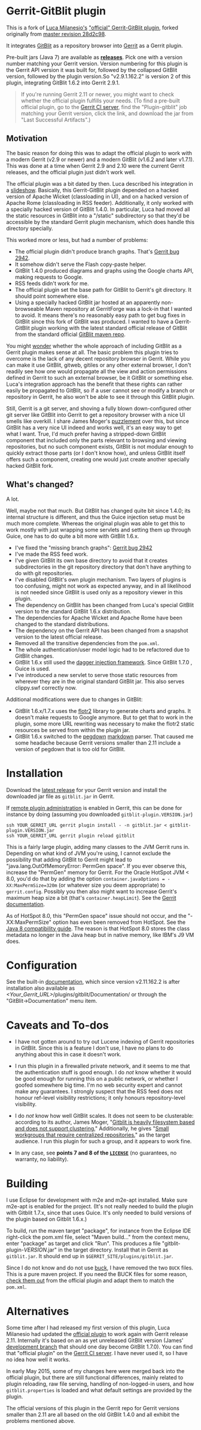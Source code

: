 # Gerrit-GitBlit plugin

This is a fork of [Luca Milanesio's](https://github.com/lucamilanesio) ["official" Gerrit-GitBlit plugin](https://gerrit.googlesource.com/plugins/gitblit/),
forked originally from [master revision 28d2c98](https://gerrit.googlesource.com/plugins/gitblit/+/28d2c9823618812acd21ce64f89c7e0ac47ff2a8).

It integrates [GitBlit](https://github.com/gitblit/gitblit) as a repository browser into [Gerrit](https://code.google.com/p/gerrit/) as a Gerrit plugin.

Pre-built jars (Java 7) are available as **[releases](https://github.com/tomaswolf/gerrit-gitblit-plugin/releases)**. Pick one with a version number
matching your Gerrit version. Version numbering for this plugin is the Gerrit API version it was built for, followed by the collapsed GitBlit version,
followed by the plugin version.So "v2.9.1.162.2" is version 2 of this plugin, integrating GitBlit 1.6.2 into Gerrit 2.9.1.

> If you're running Gerrit 2.11 or newer, you might want to check whether the official plugin fulfills your needs. (To find a pre-built official plugin,
> go to the [Gerrit CI server](https://gerrit-ci.gerritforge.com/), find the "Plugin-gitblit" job matching your Gerrit version, click the link, and download
> the jar from "Last Successful Artifacts".)

## Motivation

The basic reason for doing this was to adapt the official plugin to work with a modern Gerrit (v2.9 or newer) and a modern GitBlit (v1.6.2 and later v1.7.1).
This was done at a time when Gerrit 2.9 and 2.10 were the current Gerrit releases, and the official plugin just didn't work well.

The official plugin was a bit dated by then. Luca described his integration in a [slideshow](http://www.slideshare.net/lucamilanesio/gitblit-plugin-for-gerrit-code-review).
Basically, this Gerrit-GitBlit plugin depended on a hacked version of Apache Wicket (classloading in UI), and on a hacked version
of Apache Rome (classloading in RSS feeder). Additionally, it only worked with a specially hacked version of GitBlit 1.4.0. In
particular, Luca had moved all the static resources in GitBlit into a "/static" subdirectory so that they'd be accessible by the
standard Gerrit plugin mechanism, which does handle this directory specially.

This worked more or less, but had a number of problems:

* The official plugin didn't produce branch graphs. That's [Gerrit bug 2942](https://code.google.com/p/gerrit/issues/detail?id=2942).
* It somehow didn't serve the Flash copy-paste helper.
* GitBlit 1.4.0 produced diagrams and graphs using the Google charts API, making requests to Google.
* RSS feeds didn't work for me.
* The official plugin set the base path for GitBlit to Gerrit's git directory. It should point somewhere else.
* Using a specially hacked GitBlit jar hosted at an apparently non-browseable Maven repository at GerritForge was a lock-in that
  I wanted to avoid. It means there's no reasonably easy path to get bug fixes in GitBlit since this fork of GitBlit was produced.
  I wanted to have a Gerrit-GitBlit plugin working with the latest standard official release of GitBlit from
  the standard official [GitBlit maven repo](http://gitblit.github.io/gitblit-maven/).

You might [wonder](https://groups.google.com/forum/#!topic/repo-discuss/yi6IG_Xgekc) whether the whole approach of including
GitBlit as a Gerrit plugin makes sense at all. The basic problem this plugin tries to overcome is the lack of any decent repository
browser in Gerrit. While you can make it use GitBlit, gitweb, gitiles or any other external browser, I don't readily see how one
would propagate all the view and action permissions defined in Gerrit to such an external browser, be it GitBlit or something else.
Luca's integration approach has the benefit that these rights can rather easily be propagated to GitBlit, so if a user cannot see
or modify a branch or repository in Gerrit, he also won't be able to see it through this GitBlit plugin.

Still, Gerrit is a git server, and shoving a fully blown down-configured other git server like GitBlit into Gerrit to get a
repository browser with a nice UI smells like overkill. I share James Moger's [puzzlement](https://groups.google.com/d/msg/repo-discuss/yi6IG_Xgekc/uzLUoMInGD0J)
over this, but since GitBlit has a very nice UI indeed and works well, it's an easy way to get what I want. True, I'd much
prefer having a stripped-down GitBlit component that included only the parts relevant to browsing and viewing repositories, but no
such component exists, GitBlit is not modular enough to quickly extract those parts (or I don't know how), and unless GitBlit
itself offers such a component, creating one would just create another specially hacked GitBlit fork.

## What's changed?

A lot.

Well, maybe not that much. But GitBlit has changed quite bit since 1.4.0; its internal structure is different, and thus the
Guice injection setup must be much more complete. Whereas the original plugin was able to get this to work mostly with just wrapping
some servlets and setting them up through Guice, one has to do quite a bit more with GitBlit 1.6.x.

* I've fixed the "missing branch graphs": [Gerrit bug 2942](https://code.google.com/p/gerrit/issues/detail?id=2942)
* I've made the RSS feed work.
* I've given GitBlit its own base directory to avoid that it creates subdirectories in the git repository directory that don't have
  anything to do with git repositories.
* I've disabled GitBlit's own plugin mechanism. Two layers of plugins is too confusing, might not work as expected anyway, and in all
  likelihood is not needed since GitBlit is used only as a repository viewer in this plugin.
* The dependency on GitBlit has been changed from Luca's special GitBlit version to the standard GitBlit 1.6.x distribution.
* The dependencies for Apache Wicket and Apache Rome have been changed to the standard distributions.
* The dependency on the Gerrit API has been changed from a snapshot version to the latest official release.
* Removed all the transitive dependencies from the `pom.xml`.
* The whole authentication/user model logic had to be refactored due to GitBlit changes.
* GitBlit 1.6.x still used the [dagger injection framework](http://square.github.io/dagger/). Since GitBlit 1.7.0 , Guice is used.
* I've introduced a new servlet to serve those static resources from wherever they are in the original standard GitBlit jar.
  This also serves clippy.swf correctly now.

Additional modifications were due to changes in GitBlit:

* GitBlit 1.6.x/1.7.x uses the [flotr2](https://github.com/HumbleSoftware/Flotr2) library to generate charts and graphs. It doesn't make
  requests to Google anymore. But to get that to work in the plugin, some more URL rewriting was necessary to make the flotr2 static
  resources be served from within the plugin jar.
* GitBlit 1.6.x switched to the [pegdown](https://github.com/sirthias/pegdown) [markdown](https://en.wikipedia.org/wiki/Markdown)
  parser. That caused me some headache because Gerrit versions smaller than 2.11 include a version of pegdown that is too old for
  GitBlit.

# Installation

Download the [latest release](https://github.com/tomaswolf/gerrit-gitblit-plugin/releases) for your Gerrit version and install
the downloaded jar file as `gitblit.jar` in Gerrit.

If [remote plugin administration](https://gerrit-documentation.storage.googleapis.com/Documentation/2.9.1/config-gerrit.html#plugins)
is enabled in Gerrit, this can be done for instance by doing (assuming you downloaded `gitblit-plugin.VERSION.jar`)
```
ssh YOUR_GERRIT_URL gerrit plugin install - -n gitblit.jar < gitblit-plugin.VERSION.jar
ssh YOUR_GERRIT_URL gerrit plugin reload gitblit
``` 

This is a fairly large plugin, adding many classes to the JVM Gerrit runs in. Depending on what kind of JVM you're using, I
cannot exclude the possibility that adding GitBlit to Gerrit might lead to "java.lang.OutOfMemoryError: PermGen space". If you
ever observe this, increase the "PermGen" memory for Gerrit. For the Oracle HotSpot JVM < 8.0, you'd do that by adding the option 
`container.javaOptions = -XX:MaxPermSize=320m` (or whatever size you deem appropriate) to `gerrit.config`. Possibly you
then also might want to increase Gerrit's maximum heap size a bit (that's `container.heapLimit`).
See the [Gerrit documentation](https://gerrit-documentation.storage.googleapis.com/Documentation/2.9.1/config-gerrit.html#container).

As of HotSpot 8.0, this "PermGen space" issue should not occur, and the "-XX:MaxPermSize" option has even been removed from HotSpot.
See the [Java 8 compatibility guide](http://www.oracle.com/technetwork/java/javase/8-compatibility-guide-2156366.html). The reason
is that HotSpot 8.0 stores the class metadata no longer in the Java heap but in native memory, like IBM's J9 VM does.

# Configuration

See the built-in [documentation](https://github.com/tomaswolf/gerrit-gitblit-plugin/blob/master/docu/index.md),
which since version v2.11.162.2 is after installation also available as _\<Your_Gerrit_URL>_/plugins/gitblit/Documentation/ or through the
"GitBlit&rarr;Documentation" menu item.

# Caveats and To-dos

* I have not gotten around to try out Lucene indexing of Gerrit repositories in GitBlit. Since this is a feature I don't use, I have no plans
  to do anything about this in case it doesn't work.
  
* I run this plugin in a firewalled private network, and it seems to me that the authentication stuff is good enough. I do _not_ know
  whether it would be good enough for running this on a public network, or whether I goofed somewhere big time. I'm no web security
  expert and cannot make any guarantees. I strongly suspect that the RSS feed does not honour ref-level visibility restrictions; it only
  honours repository-level visibility.

* I do _not_ know how well GitBlit scales. It does not seem to be clusterable: according to its author, James Moger,
  "[Gitblit is heavily filesystem based and does not support clustering.](https://groups.google.com/forum/#!topic/gitblit/Puc_3o-zTd0)"
  Additionally, he gives "[Small workgroups that require centralized repositories.](http://gitblit.com/faq.html#H15)" as the target
  audience. I run this plugin for such a group, and it appears to work fine.

* In any case, see **points 7 and 8 of the [`LICENSE`](https://github.com/tomaswolf/gerrit-gitblit-plugin/blob/master/LICENSE)** 
  (no guarantees, no warranty, no liability).

# Building

I use Eclipse for development with m2e and m2e-apt installed. Make sure m2e-apt is enabled for the project. (It's not really needed to
build the plugin with Gitblit 1.7.x, since that uses Guice. It's only needed to build versions of the plugin based on Gitblit 1.6.x.)

To build, run the maven target "package", for instance from the Eclipse IDE right-click the pom.xml file, select "Maven build..." from the
context menu, enter "package" as target and click "Run". This produces a file "gitblit-plugin-_VERSION_.jar" in the target directory.
Install that in Gerrit as `gitblit.jar`. It should end up in `$GERRIT_SITE/plugins/gitblit.jar`.

Since I do not know and do not use [buck](http://facebook.github.io/buck/), I have removed the two `BUCK` files. This is a pure maven project.
If you need the BUCK files for some reason, [check them out](https://gerrit.googlesource.com/plugins/gitblit/+/1c2f070def1d37b28bde5a8a9eee8e26b9a9560c)
from the official plugin and adapt them to match the `pom.xml`.

# Alternatives

Some time after I had released my first version of this plugin, Luca Milanesio had updated the [official plugin](https://gerrit.googlesource.com/plugins/gitblit/)
to work again with Gerrit release 2.11. Internally it's based on an as
yet unreleased GitBlit version (James' [development branch](https://github.com/gitblit/gitblit/tree/develop) that should one day become
GitBlit 1.7.0). You can find that "official plugin" on the [Gerrit CI server](https://gerrit-ci.gerritforge.com/view/Plugins-stable-2.11/job/plugin-gitblit-stable-2.11/).
I have never used it, so I have no idea how well it works.

In early May 2015, some of my changes here were merged back into the official plugin, but there are still functional differences, mainly
related to plugin reloading, raw file serving, handling of non-logged-in users, and how `gitblit.properties` is loaded and what default
settings are provided by the plugin.

The official versions of this plugin in the Gerrit repo for Gerrit versions smaller than 2.11 are all based on the old GitBlit 1.4.0 and all exhibit the
problems mentioned above.
